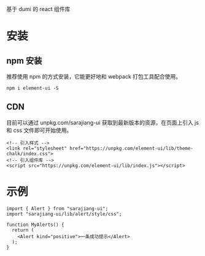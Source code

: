 基于 dumi 的 react 组件库

# 安装

## npm 安装

推荐使用 npm 的方式安装，它能更好地和 webpack 打包工具配合使用。

```
npm i element-ui -S
```

## CDN

目前可以通过 unpkg.com/sarajiang-ui 获取到最新版本的资源，在页面上引入 js 和 css 文件即可开始使用。

```
<!-- 引入样式 -->
<link rel="stylesheet" href="https://unpkg.com/element-ui/lib/theme-chalk/index.css">
<!-- 引入组件库 -->
<script src="https://unpkg.com/element-ui/lib/index.js"></script>
```

# 示例

```
import { Alert } from "sarajiang-ui";
import "sarajiang-ui/lib/alert/style/css";

function MyAlerts() {
  return (
    <Alert kind="positive">一条成功提示</Alert>
  );
}
```
